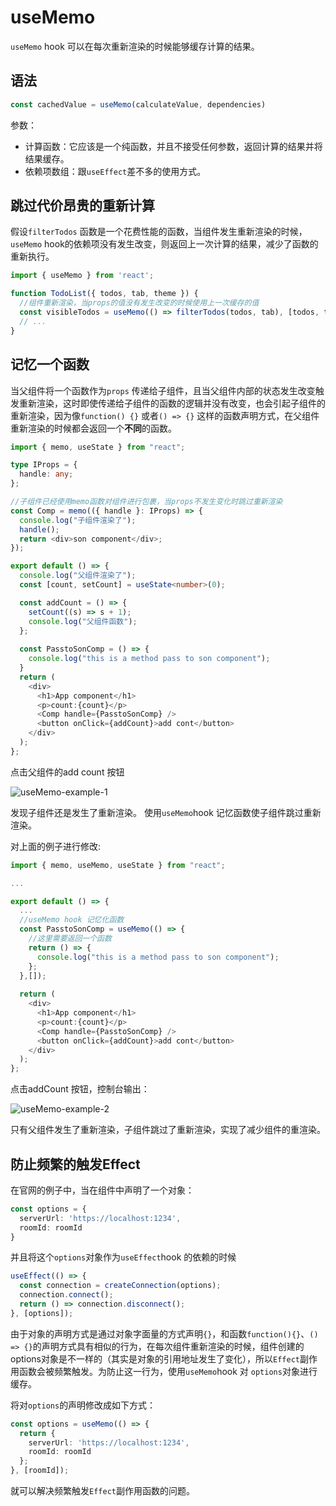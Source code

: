 # useMemo

`useMemo` hook 可以在每次重新渲染的时候能够缓存计算的结果。

## 语法

```typescript
const cachedValue = useMemo(calculateValue, dependencies)
```

参数：

+ 计算函数：它应该是一个纯函数，并且不接受任何参数，返回计算的结果并将结果缓存。
+ 依赖项数组：跟`useEffect`差不多的使用方式。



## 跳过代价昂贵的重新计算

假设`filterTodos` 函数是一个花费性能的函数，当组件发生重新渲染的时候，`useMemo` hook的依赖项没有发生改变，则返回上一次计算的结果，减少了函数的重新执行。

```typescript
import { useMemo } from 'react';

function TodoList({ todos, tab, theme }) {
  //组件重新渲染，当props的值没有发生改变的时候使用上一次缓存的值
  const visibleTodos = useMemo(() => filterTodos(todos, tab), [todos, tab]);
  // ...
}
```



## 记忆一个函数

当父组件将一个函数作为`props` 传递给子组件，且当父组件内部的状态发生改变触发重新渲染，这时即使传递给子组件的函数的逻辑并没有改变，也会引起子组件的重新渲染，因为像`function() {}`  或者`() => {}` 这样的函数声明方式，在父组件重新渲染的时候都会返回一个**不同**的函数。

```typescript
import { memo, useState } from "react";

type IProps = {
  handle: any;
};

//子组件已经使用memo函数对组件进行包裹，当props不发生变化时跳过重新渲染
const Comp = memo(({ handle }: IProps) => {
  console.log("子组件渲染了");
  handle();
  return <div>son component</div>;
});

export default () => {
  console.log("父组件渲染了");
  const [count, setCount] = useState<number>(0);

  const addCount = () => {
    setCount((s) => s + 1);
    console.log("父组件函数");
  };
  
  const PasstoSonComp = () => {
    console.log("this is a method pass to son component");
  }
  return (
    <div>
      <h1>App component</h1>
      <p>count:{count}</p>
      <Comp handle={PasstoSonComp} />
      <button onClick={addCount}>add cont</button>
    </div>
  );
};

```

点击父组件的add count 按钮

![useMemo-example-1](/Users/eddie/Documents/code/doc-hub-sky/docs/react/hooks/images/useMemo-example-1.png)

发现子组件还是发生了重新渲染。 使用`useMemo`hook 记忆函数使子组件跳过重新渲染。

对上面的例子进行修改:

```typescript
import { memo, useMemo, useState } from "react";

...

export default () => {
  ...
  //useMemo hook 记忆化函数
  const PasstoSonComp = useMemo(() => {
    //这里需要返回一个函数
    return () => {
      console.log("this is a method pass to son component");
    };
  },[]);
  
  return (
    <div>
      <h1>App component</h1>
      <p>count:{count}</p>
      <Comp handle={PasstoSonComp} />
      <button onClick={addCount}>add cont</button>
    </div>
  );
};

```

点击addCount 按钮，控制台输出：

![useMemo-example-2](/Users/eddie/Documents/code/doc-hub-sky/docs/react/hooks/images/useMemo-example-2.png)

只有父组件发生了重新渲染，子组件跳过了重新渲染，实现了减少组件的重渲染。



## 防止频繁的触发Effect

在官网的例子中，当在组件中声明了一个对象：

```typescript
const options = {
  serverUrl: 'https://localhost:1234',
  roomId: roomId
}
```

并且将这个`options`对象作为`useEffect`hook 的依赖的时候

```typescript
useEffect(() => {
  const connection = createConnection(options);
  connection.connect();
  return () => connection.disconnect();
}, [options]);
```

由于对象的声明方式是通过对象字面量的方式声明`{}`，和函数`function(){}`、`() => {}`的声明方式具有相似的行为，在每次组件重新渲染的时候，组件创建的options对象是不一样的（其实是对象的引用地址发生了变化），所以`Effect`副作用函数会被频繁触发。为防止这一行为，使用`useMemo`hook 对 `options`对象进行缓存。

将对`options`的声明修改成如下方式：

```typescript
const options = useMemo(() => {
  return {
    serverUrl: 'https://localhost:1234',
    roomId: roomId
  };
}, [roomId]); 
```

就可以解决频繁触发`Effect`副作用函数的问题。